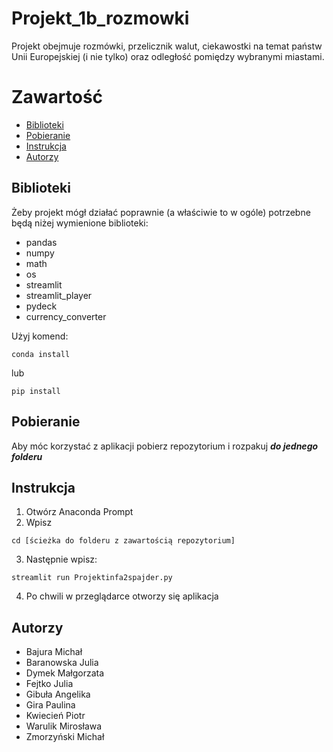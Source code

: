 # Projekt_1b_rozmowki
Projekt obejmuje rozmówki, przelicznik walut, ciekawostki na temat państw Unii Europejskiej (i nie tylko) oraz odległość pomiędzy wybranymi miastami.

# Zawartość

* [Biblioteki](#biblioteki)
* [Pobieranie](#pobieranie)
* [Instrukcja](#instrukcja)
* [Autorzy](#autorzy)

## Biblioteki

Żeby projekt mógł działać poprawnie (a właściwie to w ogóle) potrzebne będą niżej wymienione biblioteki:

* pandas
* numpy
* math
* os
* streamlit
* streamlit_player
* pydeck
* currency_converter

Użyj komend:
```
conda install
```
lub
```
pip install
```
## Pobieranie
Aby móc korzystać z aplikacji pobierz repozytorium i rozpakuj ***do jednego folderu***

## Instrukcja
1) Otwórz Anaconda Prompt
2) Wpisz
```
cd [ścieżka do folderu z zawartością repozytorium]
```
3) Następnie wpisz:
```
streamlit run Projektinfa2spajder.py
```
4) Po chwili w przeglądarce otworzy się aplikacja


## Autorzy

* Bajura Michał
* Baranowska Julia
* Dymek Małgorzata
* Fejtko Julia
* Gibuła Angelika
* Gira Paulina
* Kwiecień Piotr
* Warulik Mirosława
* Zmorzyński Michał

